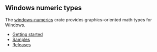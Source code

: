## Windows numeric types

The [windows-numerics](https://crates.io/crates/windows-numerics) crate provides graphics-oriented math types for Windows.

* [Getting started](https://kennykerr.ca/rust-getting-started/)
* [Samples](https://github.com/microsoft/windows-rs/tree/master/crates/samples)
* [Releases](https://github.com/microsoft/windows-rs/releases)
